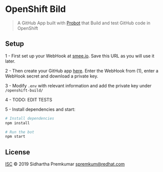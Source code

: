 # OpenShift Bild

> A GitHub App built with [Probot](https://github.com/probot/probot) that Build and test GitHub code in OpenShift

## Setup
1 - First set up your WebHook at [smee.io](https://smee.io/). Save this URL as you will use it later. 

2 - Then create your GitHub app [here](https://github.com/settings/apps). Enter the WebHook from (1), enter a WebHook secret and download a private key.

3 - Modify `.env` with relevant information and add the private key under `/openshift-build/`

4 - TODO: EDIT TESTS 

5 - Install dependencies and start:

```sh
# Install dependencies
npm install

# Run the bot
npm start
```

## License

[ISC](LICENSE) © 2019 Sidhartha Premkumar <spremkum@redhat.com>
